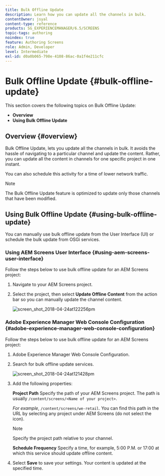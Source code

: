 ```yaml
---
title: Bulk Offline Update
description: Learn how you can update all the channels in bulk.
contentOwner: jsyal
content-type: reference
products: SG_EXPERIENCEMANAGER/6.5/SCREENS
topic-tags: authoring
noindex: true
feature: Authoring Screens
role: Admin, Developer
level: Intermediate
exl-id: d0a0b065-798e-4108-86ac-0a1f4e211cfc
---
```

# Bulk Offline Update {#bulk-offline-update}

This section covers the following topics on Bulk Offline Update:

* **Overview**
* **Using Bulk Offline Update**

<!-- OBSOLETE VERSIONS
>[!CAUTION]
>
>This AEM Screens functionality is only available, if you have installed AEM 6.3 Feature Pack 3 or AEM 6.4 Screens Feature Pack 1.
>
>To get access to this Feature Pack, contact Adobe Support and request access. When you have permissions you can download it from Package Share. -->

## Overview {#overview}

Bulk Offline Update, lets you update all the channels in bulk. It avoids the hassle of navigating to a particular channel and update the content. Rather, you can update all the content in channels for one specific project in one instant.

You can also schedule this activity for a time of lower network traffic.

>[!NOTE]
>
>The Bulk Offline Update feature is optimized to update only those channels that have been modified.

## Using Bulk Offline Update {#using-bulk-offline-update}

You can manually use bulk offline update from the User Interface (UI) or schedule the bulk update from OSGi services.

### Using AEM Screens User Interface {#using-aem-screens-user-interface}

Follow the steps below to use bulk offline update for an AEM Screens project:

1. Navigate to your AEM Screens project.
1. Select the project, then select **Update Offline Content** from the action bar so you can manually update the channel content.

   ![screen_shot_2018-04-24at122256pm](assets/screen_shot_2018-04-24at122256pm.png)

### Adobe Experience Manager Web Console Configuration {#adobe-experience-manager-web-console-configuration}

Follow the steps below to use bulk offline update for an AEM Screens project:

1. Adobe Experience Manager Web Console Configuration.
1. Search for bulk offline update services.

   ![screen_shot_2018-04-24at121428pm](assets/screen_shot_2018-04-24at121428pm.png)

1. Add the following properties:

   **Project Path** Specify the path of your AEM Screens project. The path is usually `/content/screens/<Name of your project>`.

   *For example*, `/content/screens/we-retail`. You can find this path in the URL by selecting any project under AEM Screens (do not select the icon).

   >[!NOTE]
   >
   >Specify the project path relative to your channel.

   **Schedule Frequency** Specify a time, for example, 5:00 P.M. or 17:00 at which this service should update offline content.

1. Select **Save** to save your settings. Your content is updated at the specified time.
